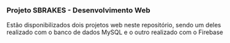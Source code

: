 ### Projeto SBRAKES - Desenvolvimento Web 

Estão disponibilizados dois projetos web neste repositório, sendo um deles realizado com o banco de dados MySQL e o outro realizado com o Firebase
